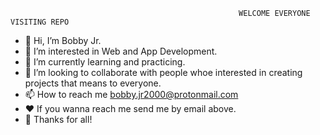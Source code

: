 
                                                       WELCOME EVERYONE VISITING REPO
- 👋 Hi, I’m Bobby Jr.
- 👀 I’m interested in Web and App Development.
- 🌱 I’m currently learning and practicing.
- 💞️ I’m looking to collaborate with people whoe interested in creating projects that means to everyone.
- 📫 How to reach me bobby.jr2000@protonmail.com
- ❤ If you wanna reach me send me by email above.
- 🙏 Thanks for all!

<!---
bobby2000-github/bobby2000-github is a ✨ special ✨ repository because its `README.md` (this file) appears on your GitHub profile.
You can click the Preview link to take a look at your changes.
--->
